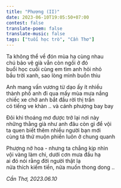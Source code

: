```yaml
---
title: "Phượng (II)"
date: 2023-06-10T19:05:50+07:00
contest: false
translate-poem: false
translate-music: false
tags: ["tuổi học trò", "Cần Thơ"]
---
```

Ta không thể về đón mùa hạ cùng nhau  
chú bảo vệ già vẫn còn ngồi ở đó  
buổi học cuối cùng em tìm anh hỏi nhỏ  
bầu trời xanh, sao lòng mình buồn thiu  
  
Anh mang vấn vương từ dạo ấy ít nhiều  
thành phố anh đi qua mấy mùa mưa nắng  
chiếc xe chở anh bắt đầu rời thị trấn  
có tiếng ve khàn .. và cánh phượng bay bay  
  
Đôi khi thoáng mơ được trở lại nơi này  
những thằng già như anh đâu còn gì để vội  
ta quen biết thêm nhiều người bạn mới  
cùng tá thứ muộn phiền luôn ở chung quanh  
  
Phượng nở hoa - nhưng ta chẳng kịp nhìn  
vội vàng làm chi, dưới cơn mưa đầu hạ  
ai đó nói rằng đời người thật lạ  
nửa thích kiếm tiền, nửa muốn thong dong ..  
  
*Cần Thơ, 2023.06.10*
